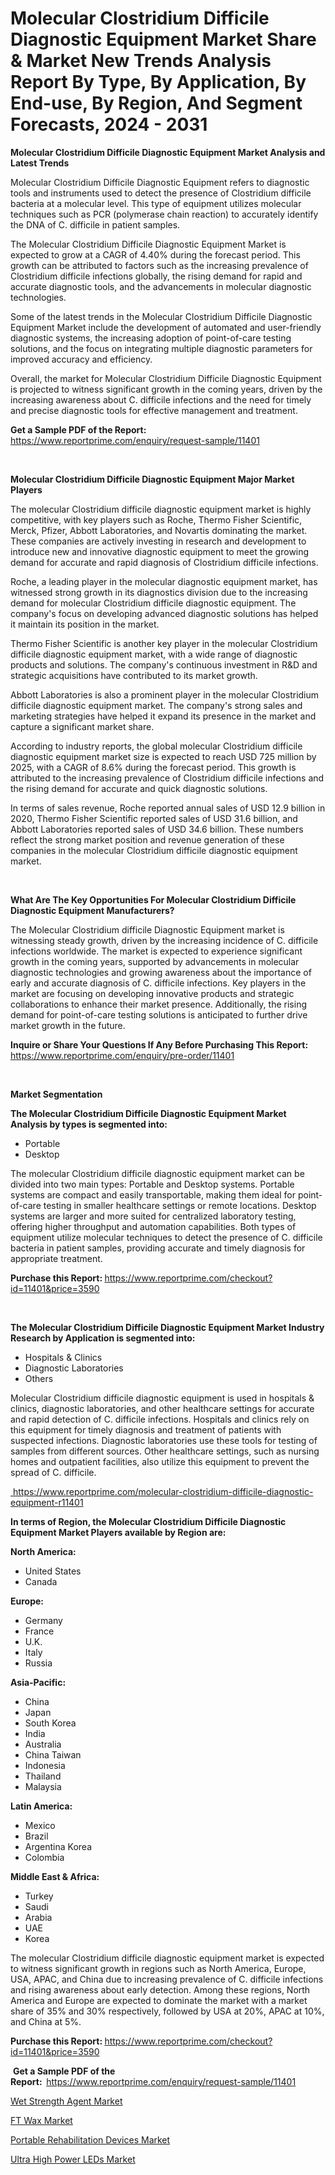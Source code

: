 <p><h1>Molecular Clostridium Difficile Diagnostic Equipment Market Share & Market New Trends Analysis Report By Type, By Application, By End-use, By Region, And Segment Forecasts, 2024 - 2031</h1></p><p><strong>Molecular Clostridium Difficile Diagnostic Equipment Market Analysis and Latest Trends</strong></p>
<p><p>Molecular Clostridium Difficile Diagnostic Equipment refers to diagnostic tools and instruments used to detect the presence of Clostridium difficile bacteria at a molecular level. This type of equipment utilizes molecular techniques such as PCR (polymerase chain reaction) to accurately identify the DNA of C. difficile in patient samples.</p><p>The Molecular Clostridium Difficile Diagnostic Equipment Market is expected to grow at a CAGR of 4.40% during the forecast period. This growth can be attributed to factors such as the increasing prevalence of Clostridium difficile infections globally, the rising demand for rapid and accurate diagnostic tools, and the advancements in molecular diagnostic technologies.</p><p>Some of the latest trends in the Molecular Clostridium Difficile Diagnostic Equipment Market include the development of automated and user-friendly diagnostic systems, the increasing adoption of point-of-care testing solutions, and the focus on integrating multiple diagnostic parameters for improved accuracy and efficiency.</p><p>Overall, the market for Molecular Clostridium Difficile Diagnostic Equipment is projected to witness significant growth in the coming years, driven by the increasing awareness about C. difficile infections and the need for timely and precise diagnostic tools for effective management and treatment.</p></p>
<p><strong>Get a Sample PDF of the Report:&nbsp;</strong> <a href="https://www.reportprime.com/enquiry/request-sample/11401">https://www.reportprime.com/enquiry/request-sample/11401</a></p>
<p>&nbsp;</p>
<p><strong>Molecular Clostridium Difficile Diagnostic Equipment Major Market Players</strong></p>
<p><p>The molecular Clostridium difficile diagnostic equipment market is highly competitive, with key players such as Roche, Thermo Fisher Scientific, Merck, Pfizer, Abbott Laboratories, and Novartis dominating the market. These companies are actively investing in research and development to introduce new and innovative diagnostic equipment to meet the growing demand for accurate and rapid diagnosis of Clostridium difficile infections.</p><p>Roche, a leading player in the molecular diagnostic equipment market, has witnessed strong growth in its diagnostics division due to the increasing demand for molecular Clostridium difficile diagnostic equipment. The company's focus on developing advanced diagnostic solutions has helped it maintain its position in the market.</p><p>Thermo Fisher Scientific is another key player in the molecular Clostridium difficile diagnostic equipment market, with a wide range of diagnostic products and solutions. The company's continuous investment in R&D and strategic acquisitions have contributed to its market growth.</p><p>Abbott Laboratories is also a prominent player in the molecular Clostridium difficile diagnostic equipment market. The company's strong sales and marketing strategies have helped it expand its presence in the market and capture a significant market share.</p><p>According to industry reports, the global molecular Clostridium difficile diagnostic equipment market size is expected to reach USD 725 million by 2025, with a CAGR of 8.6% during the forecast period. This growth is attributed to the increasing prevalence of Clostridium difficile infections and the rising demand for accurate and quick diagnostic solutions.</p><p>In terms of sales revenue, Roche reported annual sales of USD 12.9 billion in 2020, Thermo Fisher Scientific reported sales of USD 31.6 billion, and Abbott Laboratories reported sales of USD 34.6 billion. These numbers reflect the strong market position and revenue generation of these companies in the molecular Clostridium difficile diagnostic equipment market.</p></p>
<p>&nbsp;</p>
<p><strong>What Are The Key Opportunities For Molecular Clostridium Difficile Diagnostic Equipment Manufacturers?</strong></p>
<p><p>The Molecular Clostridium difficile Diagnostic Equipment market is witnessing steady growth, driven by the increasing incidence of C. difficile infections worldwide. The market is expected to experience significant growth in the coming years, supported by advancements in molecular diagnostic technologies and growing awareness about the importance of early and accurate diagnosis of C. difficile infections. Key players in the market are focusing on developing innovative products and strategic collaborations to enhance their market presence. Additionally, the rising demand for point-of-care testing solutions is anticipated to further drive market growth in the future.</p></p>
<p><strong>Inquire or Share Your Questions If Any Before Purchasing This Report:</strong> <a href="https://www.reportprime.com/enquiry/pre-order/11401">https://www.reportprime.com/enquiry/pre-order/11401</a></p>
<p>&nbsp;</p>
<p><strong>Market Segmentation</strong></p>
<p><strong>The Molecular Clostridium Difficile Diagnostic Equipment Market Analysis by types is segmented into:</strong></p>
<p><ul><li>Portable</li><li>Desktop</li></ul></p>
<p><p>The molecular Clostridium difficile diagnostic equipment market can be divided into two main types: Portable and Desktop systems. Portable systems are compact and easily transportable, making them ideal for point-of-care testing in smaller healthcare settings or remote locations. Desktop systems are larger and more suited for centralized laboratory testing, offering higher throughput and automation capabilities. Both types of equipment utilize molecular techniques to detect the presence of C. difficile bacteria in patient samples, providing accurate and timely diagnosis for appropriate treatment.</p></p>
<p><strong>Purchase this Report:&nbsp;</strong><a href="https://www.reportprime.com/checkout?id=11401&price=3590">https://www.reportprime.com/checkout?id=11401&price=3590</a></p>
<p>&nbsp;</p>
<p><strong>The Molecular Clostridium Difficile Diagnostic Equipment Market Industry Research by Application is segmented into:</strong></p>
<p><ul><li>Hospitals & Clinics</li><li>Diagnostic Laboratories</li><li>Others</li></ul></p>
<p><p>Molecular Clostridium difficile diagnostic equipment is used in hospitals & clinics, diagnostic laboratories, and other healthcare settings for accurate and rapid detection of C. difficile infections. Hospitals and clinics rely on this equipment for timely diagnosis and treatment of patients with suspected infections. Diagnostic laboratories use these tools for testing of samples from different sources. Other healthcare settings, such as nursing homes and outpatient facilities, also utilize this equipment to prevent the spread of C. difficile.</p></p>
<p><a href="https://www.reportprime.com/molecular-clostridium-difficile-diagnostic-equipment-r11401">&nbsp;https://www.reportprime.com/molecular-clostridium-difficile-diagnostic-equipment-r11401</a></p>
<p><strong>In terms of Region, the Molecular Clostridium Difficile Diagnostic Equipment Market Players available by Region are:</strong></p>
<p>
    <p> <strong> North America: </strong>
        <ul>
            <li>United States</li>
            <li>Canada</li>
        </ul>
        </p> 
    <p> <strong> Europe: </strong>
        <ul>
            <li>Germany</li>
            <li>France</li>
            <li>U.K.</li>
            <li>Italy</li>
            <li>Russia</li>
        </ul>
        </p> 
    <p> <strong> Asia-Pacific: </strong>
        <ul>
            <li>China</li>
            <li>Japan</li>
            <li>South Korea</li>
            <li>India</li>
            <li>Australia</li>
            <li>China Taiwan</li>
            <li>Indonesia</li>
            <li>Thailand</li>
            <li>Malaysia</li>
        </ul>
        </p> 
    <p> <strong> Latin America: </strong>
        <ul>
            <li>Mexico</li>
            <li>Brazil</li>
            <li>Argentina Korea</li>
            <li>Colombia</li>
        </ul>
        </p> 
    <p> <strong> Middle East & Africa: </strong>
        <ul>
            <li>Turkey</li>
            <li>Saudi</li>
            <li>Arabia</li>
            <li>UAE</li>
            <li>Korea</li>
        </ul>
    </p>
    </p>
<p><p>The molecular Clostridium difficile diagnostic equipment market is expected to witness significant growth in regions such as North America, Europe, USA, APAC, and China due to increasing prevalence of C. difficile infections and rising awareness about early detection. Among these regions, North America and Europe are expected to dominate the market with a market share of 35% and 30% respectively, followed by USA at 20%, APAC at 10%, and China at 5%.</p></p>
<p><strong>Purchase this Report: </strong><a href="https://www.reportprime.com/checkout?id=11401&price=3590">https://www.reportprime.com/checkout?id=11401&price=3590</a></p>
<p>&nbsp;<strong>Get a Sample PDF of the Report:&nbsp;&nbsp;</strong><a href="https://www.reportprime.com/enquiry/request-sample/11401">https://www.reportprime.com/enquiry/request-sample/11401</a></p>
<p><strong></strong></p>
<p><p><a href="https://www.linkedin.com/pulse/wet-strength-agent-market-size-evaluating-its-trends-sepwf?trackingId=gWA1s%2BUnp0Kd8nj8b8eN9w%3D%3D">Wet Strength Agent Market</a></p><p><a href="https://www.linkedin.com/pulse/ft-wax-market-size-focuses-dynamics-in-depth-analysis-future-5svjf?trackingId=7zQbvNJEbNmGxewJbbhevg%3D%3D">FT Wax Market</a></p><p><a href="https://github.com/RickHolmes3/Market-Research-Report-List-4/blob/main/portable-rehabilitation-devices-market.md">Portable Rehabilitation Devices Market</a></p><p><a href="https://github.com/Alonsoolds3wq1d81czn8rbol/Market-Research-Report-List-2/blob/main/ultra-high-power-leds-market.md">Ultra High Power LEDs Market</a></p></p>